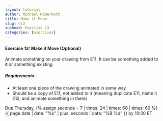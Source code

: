 ```yaml
---
layout: tutorial
author: Michael McDermott
title: Make it Move
slug: e13
subhead: Exercise 13
categories: [exercises]
---
```

#### Exercise 13: Make it Move (Optional)
Animate something on your drawing from E11. It can be something added to it or something existing.

##### Requirements
* At least one piece of the drawing animated in some way
* Should be a copy of E11, not added to it (meaning duplicate E11, name it E13, and animate something in there)

<span class="due">Due Thursday, {% assign seconds = 7 | times: 24 | times: 60 | times: 60 %}{{ page.date | date: "%s" | plus: seconds | date: "%B %d" }} by 10:30 ET</span>
